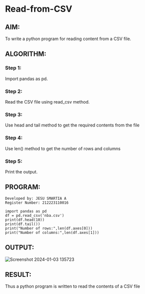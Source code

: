 # Read-from-CSV

## AIM:
To write a python program for reading content from a CSV file.
## ALGORITHM:
### Step 1:
Import pandas as pd.
### Step 2:
Read the CSV file using read_csv method.
### Step 3:
Use head and tail method to get the required contents from the file
### Step 4:
Use len() method to get the number of rows and columns
### Step 5:
Print the output.
## PROGRAM:
```
Developed by: JESU SMARTIA A
Register Number: 212223110016

import pandas as pd
df = pd.read_csv('nba.csv')
print(df.head(10))
print(df.tail())
print("Number of rows:",len(df.axes[0]))
print("Number of columns:",len(df.axes[1]))
```
## OUTPUT:

![Screenshot 2024-01-03 135723](https://github.com/jesu-smartia05/Read-from-CSV/assets/148514819/6946725a-d15c-480d-9122-b8a47441d8bf)

## RESULT:
Thus a python program is written to read the contents of a CSV file
